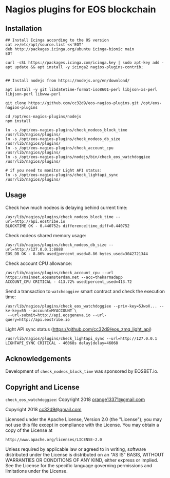 # Nagios plugins for EOS blockchain

## Installation

```
## Install Icinga according to the OS version
cat >>/etc/apt/source.list <<'EOT'
deb http://packages.icinga.org/ubuntu icinga-bionic main
EOT

curl -sSL https://packages.icinga.com/icinga.key | sudo apt-key add -
apt update && apt install -y icinga2 nagios-plugins-contrib;


## Install nodejs from https://nodejs.org/en/download/

apt install -y git libdatetime-format-iso8601-perl libjson-xs-perl libjson-perl libwww-perl

git clone https://github.com/cc32d9/eos-nagios-plugins.git /opt/eos-nagios-plugins

cd /opt/eos-nagios-plugins/nodejs
npm install

ln -s /opt/eos-nagios-plugins/check_nodeos_block_time /usr/lib/nagios/plugins/
ln -s /opt/eos-nagios-plugins/check_nodeos_db_size /usr/lib/nagios/plugins/
ln -s /opt/eos-nagios-plugins/check_account_cpu /usr/lib/nagios/plugins/
ln -s /opt/eos-nagios-plugins/nodejs/bin/check_eos_watchdoggiee /usr/lib/nagios/plugins/

# if you need to monitor Light API status:
ln -s /opt/eos-nagios-plugins/check_lightapi_sync /usr/lib/nagios/plugins/
```


## Usage

Check how much nodeos is delaying behind current time:

```
/usr/lib/nagios/plugins/check_nodeos_block_time --url=http://api.eostribe.io
BLOCKTIME OK - 0.440752s difference|time_diff=0.440752
```

Check nodeos shared memory usage:

```
/usr/lib/nagios/plugins/check_nodeos_db_size --url=http://127.0.0.1:8888
EOS_DB OK - 8.86% used|percent_used=8.86 bytes_used=3042721344
```

Check account CPU allowance:

```
/usr/lib/nagios/plugins/check_account_cpu --url https://mainnet.eosamsterdam.net --acc=thekarmadapp
ACCOUNT_CPU CRITICAL - 413.72% used|percent_used=413.72
```



Send a transaction to `watchdoggiee` smart contract and check the
execution time:
```
/usr/lib/nagios/plugins/check_eos_watchdoggiee --priv-key=5JwoX... --kv-key=55 --account=MYACCOUNT \
 --url-submit=http://api.eosgeneva.io --url-query=http://api.eostribe.io
```


Light API sync status (https://github.com/cc32d9/eos_zmq_light_api)

```
/usr/lib/nagios/plugins/check_lightapi_sync --url=http://127.0.0.1
LIGHTAPI_SYNC CRITICAL - 46068s delay|delay=46068
```



## Acknowledgements

Development of `check_nodeos_block_time` was sponsored by EOSBET.io.


## Copyright and License

`check_eos_watchdoggiee`: Copyright 2018 orange13371@gmail.com

Copyright 2018 cc32d9@gmail.com

Licensed under the Apache License, Version 2.0 (the "License");
you may not use this file except in compliance with the License.
You may obtain a copy of the License at

    http://www.apache.org/licenses/LICENSE-2.0

Unless required by applicable law or agreed to in writing, software
distributed under the License is distributed on an "AS IS" BASIS,
WITHOUT WARRANTIES OR CONDITIONS OF ANY KIND, either express or implied.
See the License for the specific language governing permissions and
limitations under the License.
